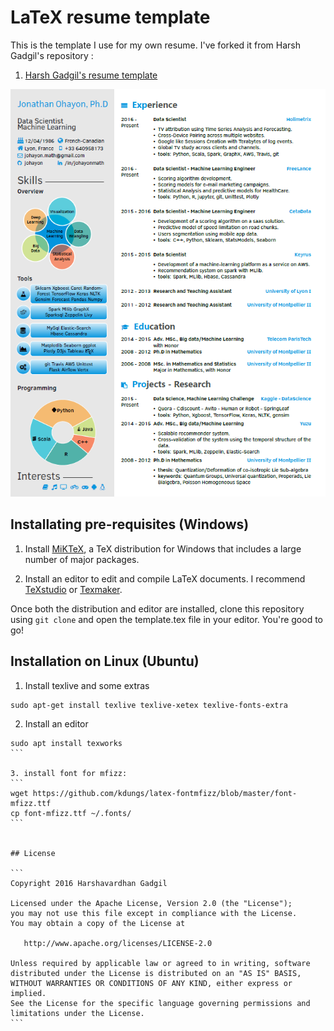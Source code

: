 # LaTeX resume template

This is the template I use for my own resume. I've forked it from Harsh Gadgil's repository : 

1. [Harsh Gadgil's resume template](https://github.com/opensorceror/Data-Engineer-Resume-LaTeX)

![CV Screenshot](screen.png)

## Installating pre-requisites (Windows)

1. Install [MiKTeX](https://miktex.org/howto/install-miktex), a TeX distribution for Windows that includes a large number of major packages.

2. Install an editor to edit and compile LaTeX documents. I recommend [TeXstudio](http://www.texstudio.org/) or [Texmaker](http://www.xm1math.net/texmaker/).

Once both the distribution and editor are installed, clone this repository using `git clone` and open the template.tex file in your editor. You're good to go!

## Installation on Linux (Ubuntu)

1. Install texlive and some extras
```
sudo apt-get install texlive texlive-xetex texlive-fonts-extra
```

2. Install an editor
```` 
sudo apt install texworks
```

3. install font for mfizz:
``` 
wget https://github.com/kdungs/latex-fontmfizz/blob/master/font-mfizz.ttf
cp font-mfizz.ttf ~/.fonts/
```


## License

```
Copyright 2016 Harshavardhan Gadgil

Licensed under the Apache License, Version 2.0 (the "License");
you may not use this file except in compliance with the License.
You may obtain a copy of the License at

   http://www.apache.org/licenses/LICENSE-2.0

Unless required by applicable law or agreed to in writing, software
distributed under the License is distributed on an "AS IS" BASIS,
WITHOUT WARRANTIES OR CONDITIONS OF ANY KIND, either express or implied.
See the License for the specific language governing permissions and
limitations under the License.
```

